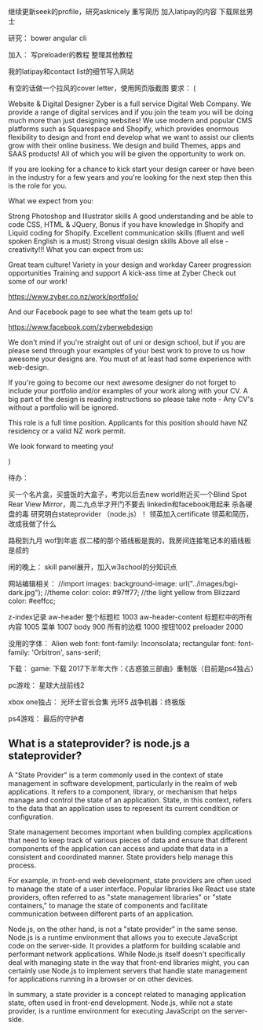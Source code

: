 继续更新seek的profile，研究asknicely
重写简历
加入latipay的内容
下载屌丝男士

研究：
bower
angular cli

加入：
写preloader的教程
整理其他教程

我的latipay和contact list的细节写入网站

有空的话做一个拉风的cover letter，使用网页版截图
要求：
(

Website & Digital Designer
Zyber is a full service Digital Web Company. We provide a range of digital services and if you join the team you will be doing much more than just designing websites! We use modern and popular CMS platforms such as Squarespace and Shopify, which provides enormous flexibility to design and front end develop what we want to assist our clients grow with their online business.  We design and build Themes, apps and SAAS products! All of which you will be given the opportunity to work on. 

If you are looking for a chance to kick start your design career or have been in the industry for a few years and you're looking for the next step then this is the role for you. 

What we expect from you:

Strong Photoshop and Illustrator skills
A good understanding and be able to code CSS, HTML & JQuery, 
Bonus if you have knowledge in Shopify and Liquid coding for Shopify.
Excellent communication skills (fluent and well spoken English is a must)
Strong visual design skills
Above all else - creativity!!!
What you can expect from us:

Great team culture!
Variety in your design and workday
Career progression opportunities
Training and support
A kick-ass time at Zyber
Check out some of our work!

https://www.zyber.co.nz/work/portfolio/

And our Facebook page to see what the team gets up to!

https://www.facebook.com/zyberwebdesign

 

We don't mind if you're straight out of uni or design school, but if you are please send through your examples of your best work to prove to us how awesome your designs are. You must of at least had some experience with web-design. 

If you're going to become our next awesome designer do not forget to include your portfolio and/or examples of your work along with your CV. A big part of the design is reading instructions so please take note - Any CV's without a portfolio will be ignored. 

 

This role is a full time position. Applicants for this position should have NZ residency or a valid NZ work permit. 

We look forward to meeting you!

)



待办：

买一个名片盒，买盛饭的大盒子，考完以后去new world附近买一个Blind Spot Rear View Mirror，周二九点半才开门不要去
linkedin和facebook用起来
杀各硬盘的毒
研究明白stateprovider （node.js）！
领英加入certificate
领英和简历，改成我做了什么

路税到九月
wof到年底
叔二楼的那个插线板是我的，我房间连接笔记本的插线板是叔的

闲的晚上：
skill panel展开，加入w3school的分知识点



网站编辑相关：
//import images:
background-image: url("../images/bgi-dark.jpg");
//theme color:
color: #97ff77;
//the light yellow from Blizzard
color: #eeffcc;

z-index记录
aw-header 整个标题栏 1003
aw-header-content 标题栏中的所有内容 1005
菜单 1007
body 900
所有的边框 1000
按钮1002
preloader 2000

没用的字体：
Alien web font: font-family: Inconsolata;
rectangular font: font-family: 'Orbitron', sans-serif;


下载：
game:
下载 2017下半年大作：《古惑狼三部曲》重制版（目前是ps4独占）

pc游戏：
星球大战前线2

xbox one独占：
光环士官长合集 光环5 战争机器：终极版

ps4游戏：
最后的守护者

## What is a stateprovider? is node.js a stateprovider?
A "State Provider" is a term commonly used in the context of state management in software development, particularly in the realm of web applications. It refers to a component, library, or mechanism that helps manage and control the state of an application. State, in this context, refers to the data that an application uses to represent its current condition or configuration.

State management becomes important when building complex applications that need to keep track of various pieces of data and ensure that different components of the application can access and update that data in a consistent and coordinated manner. State providers help manage this process.

For example, in front-end web development, state providers are often used to manage the state of a user interface. Popular libraries like React use state providers, often referred to as "state management libraries" or "state containers," to manage the state of components and facilitate communication between different parts of an application.

Node.js, on the other hand, is not a "state provider" in the same sense. Node.js is a runtime environment that allows you to execute JavaScript code on the server-side. It provides a platform for building scalable and performant network applications. While Node.js itself doesn't specifically deal with managing state in the way that front-end libraries might, you can certainly use Node.js to implement servers that handle state management for applications running in a browser or on other devices.

In summary, a state provider is a concept related to managing application state, often used in front-end development. Node.js, while not a state provider, is a runtime environment for executing JavaScript on the server-side.